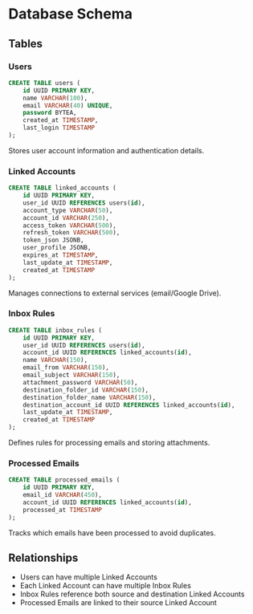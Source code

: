 # Database Schema

## Tables

### Users
```sql
CREATE TABLE users (
    id UUID PRIMARY KEY,
    name VARCHAR(100),
    email VARCHAR(40) UNIQUE,
    password BYTEA,
    created_at TIMESTAMP,
    last_login TIMESTAMP
);
```
Stores user account information and authentication details.

### Linked Accounts
```sql
CREATE TABLE linked_accounts (
    id UUID PRIMARY KEY,
    user_id UUID REFERENCES users(id),
    account_type VARCHAR(50),
    account_id VARCHAR(250),
    access_token VARCHAR(500),
    refresh_token VARCHAR(500),
    token_json JSONB,
    user_profile JSONB,
    expires_at TIMESTAMP,
    last_update_at TIMESTAMP,
    created_at TIMESTAMP
);
```
Manages connections to external services (email/Google Drive).

### Inbox Rules
```sql
CREATE TABLE inbox_rules (
    id UUID PRIMARY KEY,
    user_id UUID REFERENCES users(id),
    account_id UUID REFERENCES linked_accounts(id),
    name VARCHAR(150),
    email_from VARCHAR(150),
    email_subject VARCHAR(150),
    attachment_password VARCHAR(50),
    destination_folder_id VARCHAR(150),
    destination_folder_name VARCHAR(150),
    destination_account_id UUID REFERENCES linked_accounts(id),
    last_update_at TIMESTAMP,
    created_at TIMESTAMP
);
```
Defines rules for processing emails and storing attachments.

### Processed Emails
```sql
CREATE TABLE processed_emails (
    id UUID PRIMARY KEY,
    email_id VARCHAR(450),
    account_id UUID REFERENCES linked_accounts(id),
    processed_at TIMESTAMP
);
```
Tracks which emails have been processed to avoid duplicates.

## Relationships
- Users can have multiple Linked Accounts
- Each Linked Account can have multiple Inbox Rules
- Inbox Rules reference both source and destination Linked Accounts
- Processed Emails are linked to their source Linked Account 